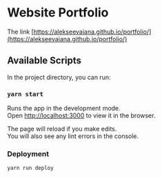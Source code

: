 # Website Portfolio

The link [https://alekseevaiana.github.io/portfolio/](https://alekseevaiana.github.io/portfolio/)

## Available Scripts

In the project directory, you can run:

### `yarn start`

Runs the app in the development mode.\
Open [http://localhost:3000](http://localhost:3000) to view it in the browser.

The page will reload if you make edits.\
You will also see any lint errors in the console.

### Deployment

`yarn run deploy`
